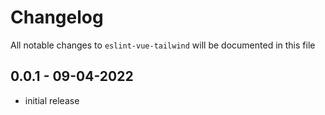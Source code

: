 # Changelog

All notable changes to `eslint-vue-tailwind` will be documented in this file

## 0.0.1 - 09-04-2022

- initial release